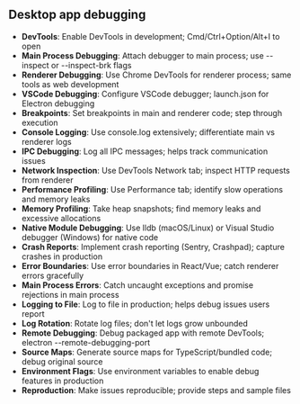 ## Desktop app debugging

- **DevTools**: Enable DevTools in development; Cmd/Ctrl+Option/Alt+I to open
- **Main Process Debugging**: Attach debugger to main process; use --inspect or --inspect-brk flags
- **Renderer Debugging**: Use Chrome DevTools for renderer process; same tools as web development
- **VSCode Debugging**: Configure VSCode debugger; launch.json for Electron debugging
- **Breakpoints**: Set breakpoints in main and renderer code; step through execution
- **Console Logging**: Use console.log extensively; differentiate main vs renderer logs
- **IPC Debugging**: Log all IPC messages; helps track communication issues
- **Network Inspection**: Use DevTools Network tab; inspect HTTP requests from renderer
- **Performance Profiling**: Use Performance tab; identify slow operations and memory leaks
- **Memory Profiling**: Take heap snapshots; find memory leaks and excessive allocations
- **Native Module Debugging**: Use lldb (macOS/Linux) or Visual Studio debugger (Windows) for native code
- **Crash Reports**: Implement crash reporting (Sentry, Crashpad); capture crashes in production
- **Error Boundaries**: Use error boundaries in React/Vue; catch renderer errors gracefully
- **Main Process Errors**: Catch uncaught exceptions and promise rejections in main process
- **Logging to File**: Log to file in production; helps debug issues users report
- **Log Rotation**: Rotate log files; don't let logs grow unbounded
- **Remote Debugging**: Debug packaged app with remote DevTools; electron --remote-debugging-port
- **Source Maps**: Generate source maps for TypeScript/bundled code; debug original source
- **Environment Flags**: Use environment variables to enable debug features in production
- **Reproduction**: Make issues reproducible; provide steps and sample files
